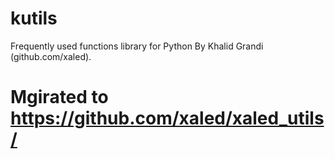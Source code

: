# kutils
Frequently used functions library for Python By Khalid Grandi (github.com/xaled).

# Mgirated to https://github.com/xaled/xaled_utils/
